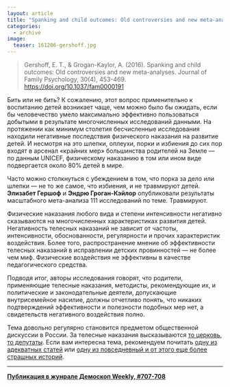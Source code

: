 ```yaml
---
layout: article
title: "Spanking and child outcomes: Old controversies and new meta-analyses"
categories: 
  - archive
image:
  teaser: 161206-gershoff.jpg
---
```


> Gershoff, E. T., & Grogan-Kaylor, A. (2016). Spanking and child outcomes: Old controversies and new meta-analyses. Journal of Family Psychology, 30(4), 453-469. https://doi.org/10.1037/fam0000191

Бить или не бить? К сожалению, этот вопрос применительно к воспитанию детей возникает чаще, чем можно было бы ожидать, если бы человечество умело максимально эффективно пользоваться добытыми в результате многочисленных исследований данными. На протяжении как минимум столетия бесчисленные исследования находили негативные последствия физического наказания на развитие детей. И несмотря на это шлепки, оплеухи, порки и избиения до сих пор входят в арсенал «крайних мер» большинства родителей на Земле — по данным UNICEF, физическому наказанию в том или ином виде подвергается около 80% детей в мире.

Часто можно столкнуться с убеждением в том, что порка за дело или шлепки — не то же самое, что избиения, и не травмируют детей. **Элизабет Гершоф** и **Эндрю Гроган-Кэйлор** опубликовали результаты масштабного мета-анализа 111 исследований по теме. Травмируют.

Физические наказания любого вида и степени интенсивности негативно сказываются на многочисленных характеристиках развития детей. Негативность телесных наказаний не зависит от частоты, интенсивности, обоснованности, регулярности и прочих характеристик воздействия. Более того, распространение мнение об эффективности телесных наказаний в исправлении детских провинностей — не более чем миф. Физические воздействия не эффективны в качестве педагогического средства.

Подводя итог, авторы исследования говорят, что родители, применяющие телесные наказания, методисты, рекомендующие их, и политические и законодательные деятели, допускающие внутрисемейное насилие, должны отчетливо понять, что никаких подтверждений эффективности и полезности подобных мер нет, а свидетельств негативного воздействия полно.

Тема довольно регулярно становится предметом общественной дискуссии в России. За телесные наказания высказываются [то церковь][church], [то депутаты][duma]. Если вам интересна тема, рекомендуем почитать [одну из адекватных статей][art] или [одну из повседневный и от этого еще более страшных историй][news].


[church]: https://meduza.io/news/2016/07/04/rpts-nazvala-zapret-bit-detey-v-semie-narusheniem-svyaschennogo-pisaniya
[duma]: https://meduza.io/news/2016/07/27/mizulina-predlozhila-dekriminalizovat-poboi-rodstvennikov
[art]: http://mel.fm/2016/07/07/violence
[news]: http://mel.fm/2016/11/29/bolotov_tlg

***
**[Публикация в жунрале Демоскоп Weekly, #707-708](http://demoscope.ru/weekly/2016/0707/digest01.php)**